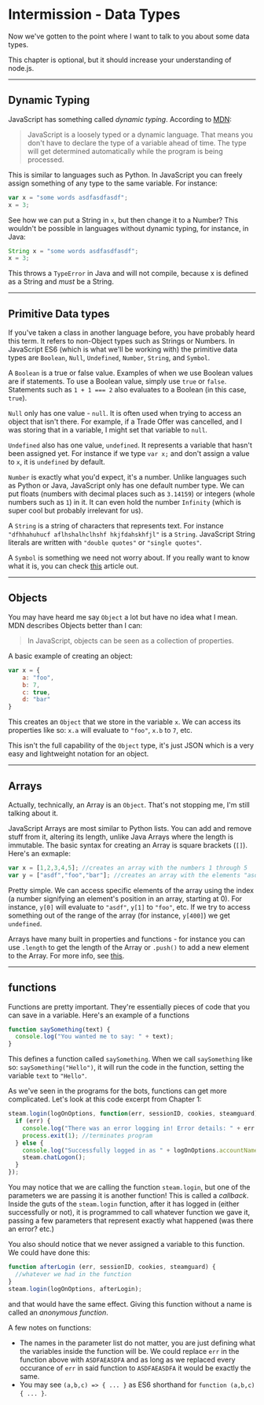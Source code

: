 # Intermission - Data Types

Now we've gotten to the point where I want to talk to you about some data types.

This chapter is optional, but it should increase your understanding of node.js.

---

## Dynamic Typing

JavaScript has something called *dynamic typing*. According to [MDN](https://developer.mozilla.org/en/docs/Web/JavaScript/Data_structures):

>JavaScript is a loosely typed or a dynamic language. That means you don't have to declare the type of a variable ahead of time. The type will get determined automatically while the program is being processed.

This is similar to languages such as Python. In JavaScript you can freely assign something of any type to the same variable. For instance:

```js
var x = "some words asdfasdfasdf";
x = 3;
```

See how we can put a String in `x`, but then change it to a Number? This wouldn't be possible in languages without dynamic typing, for instance, in Java:

```Java
String x = "some words asdfasdfasdf";
x = 3;
```

This throws a `TypeError` in Java and will not compile, because x is defined as a String and *must* be a String.

---

## Primitive Data types

If you've taken a class in another language before, you have probably heard this term. It refers to non-Object types such as Strings or Numbers. In JavaScript ES6 (which is what we'll be working with) the primitive data types are `Boolean`, `Null`, `Undefined`, `Number`, `String`, and `Symbol`.

A `Boolean` is a true or false value. Examples of when we use Boolean values are if statements. To use a Boolean value, simply use `true` or `false`. Statements such as `1 + 1 === 2` also evaluates to a Boolean (in this case, `true`).

`Null` only has one value - `null`. It is often used when trying to access an object that isn't there. For example, if a Trade Offer was cancelled, and I was storing that in a variable, I might set that variable to `null`.

`Undefined` also has one value, `undefined`. It represents a variable that hasn't been assigned yet. For instance if we type `var x;` and don't assign a value to `x`, it is `undefined` by default.

`Number` is exactly what you'd expect, it's a number. Unlike languages such as Python or Java, JavaScript only has one default number type. We can put floats (numbers with decimal places such as `3.14159`) or integers (whole numbers such as `1`) in it. It can even hold the number `Infinity` (which is super cool but probably irrelevant for us).

A `String` is a string of characters that represents text. For instance ``"dfhhahuhucf aflhshalhclhshf hkjfdahskhfjl"`` is a `String`. JavaScript String literals are written with `"double quotes"` or `"single quotes"`.

A `Symbol` is something we need not worry about. If you really want to know what it is, you can check [this](https://developer.mozilla.org/en-US/docs/Web/JavaScript/Reference/Global_Objects/Symbol) article out.

---

## Objects

You may have heard me say `Object` a lot but have no idea what I mean. MDN describes Objects better than I can:

> In JavaScript, objects can be seen as a collection of properties.

A basic example of creating an object:

```js
var x = {
    a: "foo",
    b: 7,
    c: true,
    d: "bar"
}
```

This creates an `Object` that we store in the variable `x`.  We can access its properties like so: `x.a` will evaluate to `"foo"`, `x.b` to `7`, etc.

This isn't the full capability of the `Object` type, it's just JSON which is a very easy and lightweight notation for an object.

---

## Arrays

Actually, technically, an Array is an `Object`. That's not stopping me, I'm still talking about it.

JavaScript Arrays are most similar to Python lists. You can add and remove stuff from it, altering its length, unlike Java Arrays where the length is immutable. The basic syntax for creating an Array is square brackets (`[]`). Here's an exmaple:

```js
var x = [1,2,3,4,5]; //creates an array with the numbers 1 through 5
var y = ["asdf","foo","bar"]; //creates an array with the elements "asdf", "foo", "bar"
```

Pretty simple. We can access specific elements of the array using the index (a number signifying an element's position in an array, starting at 0). For instance, `y[0]` will evaluate to `"asdf"`, `y[1]` to `"foo"`, etc. If we try to access something out of the range of the array (for instance, `y[400]`) we get `undefined`.

Arrays have many built in properties and functions - for instance you can use `.length` to get the length of the Array or `.push()` to add a new element to the Array. For more info, see [this](https://developer.mozilla.org/en-US/docs/Web/JavaScript/Reference/Global_Objects/Array).

---

## functions

Functions are pretty important. They're essentially pieces of code that you can save in a variable. Here's an example of a functions

```js
function saySomething(text) {
  console.log("You wanted me to say: " + text);
}
```

This defines a function called `saySomething`. When we call `saySomething` like so: `saySomething("Hello")`, it will run the code in the function, setting the variable `text` to `"Hello"`.

As we've seen in the programs for the bots, functions can get more complicated. Let's look at this code excerpt from Chapter 1:

```js
steam.login(logOnOptions, function(err, sessionID, cookies, steamguard) {
  if (err) {
    console.log("There was an error logging in! Error details: " + err.message);
    process.exit(1); //terminates program
  } else {
    console.log("Successfully logged in as " + logOnOptions.accountName);
    steam.chatLogon();
  }
});
```

You may notice that we are calling the function `steam.login`, but one of the parameters we are passing it is another function! This is called a *callback*. Inside the guts of the `steam.login` function, after it has logged in (either successfully or not), it is programmed to call whatever function we gave it, passing a few parameters that represent exactly what happened (was there an error? etc.)

You also should notice that we never assigned a variable to this function. We could have done this:

```js
function afterLogin (err, sessionID, cookies, steamguard) {
  //whatever we had in the function
}
steam.login(logOnOptions, afterLogin);
```

and that would have the same effect. Giving this function without a name is called an *anonymous function*.

A few notes on functions:

* The names in the parameter list do not matter, you are just defining what the variables inside the function will be. We could replace `err` in the function above with `ASDFAEASDFA` and as long as we replaced every occurance of `err` in said function to `ASDFAEASDFA` it would be exactly the same.
* You may see `(a,b,c) => { ... }` as ES6 shorthand for `function (a,b,c) { ... }`.
